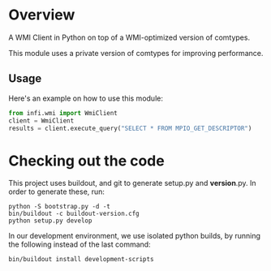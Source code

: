 Overview
========

A WMI Client in Python on top of a WMI-optimized version of comtypes.

This module uses a private version of comtypes for improving performance.

Usage
-----

Here's an example on how to use this module:

```python
from infi.wmi import WmiClient
client = WmiClient
results = client.execute_query("SELECT * FROM MPIO_GET_DESCRIPTOR")
```

Checking out the code
=====================

This project uses buildout, and git to generate setup.py and __version__.py.
In order to generate these, run:

    python -S bootstrap.py -d -t
    bin/buildout -c buildout-version.cfg
    python setup.py develop

In our development environment, we use isolated python builds, by running the following instead of the last command:

    bin/buildout install development-scripts

